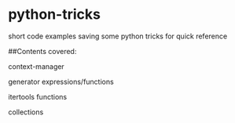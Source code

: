 # python-tricks

short code examples saving some python tricks for quick reference 

##Contents covered:

 context-manager

 generator expressions/functions
 
 itertools functions
 
 collections

